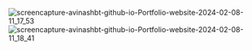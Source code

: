 ![screencapture-avinashbt-github-io-Portfolio-website-2024-02-08-11_17_53](https://github.com/avinashbt/Portfolio-website/assets/84569613/08ddc426-d257-4d7e-a884-ae54038fbac6)
![screencapture-avinashbt-github-io-Portfolio-website-2024-02-08-11_18_41](https://github.com/avinashbt/Portfolio-website/assets/84569613/7cb3e955-54be-4136-9b68-1c0886f78dc2)
